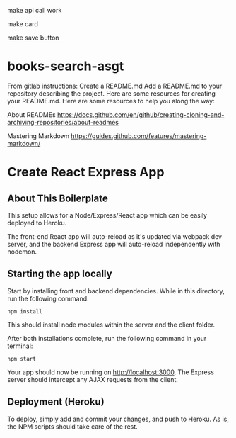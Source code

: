 

make api call work


make card

make save button

# books-search-asgt


From gitlab instructions:
Create a README.md
Add a README.md to your repository describing the project. Here are some resources for creating your README.md. Here are some resources to help you along the way:


About READMEs 
https://docs.github.com/en/github/creating-cloning-and-archiving-repositories/about-readmes


Mastering Markdown
https://guides.github.com/features/mastering-markdown/

<!-- from curric... -->

# Create React Express App

## About This Boilerplate

This setup allows for a Node/Express/React app which can be easily deployed to Heroku.

The front-end React app will auto-reload as it's updated via webpack dev server, and the backend Express app will auto-reload independently with nodemon.

## Starting the app locally

Start by installing front and backend dependencies. While in this directory, run the following command:

```
npm install
```

This should install node modules within the server and the client folder.

After both installations complete, run the following command in your terminal:

```
npm start
```

Your app should now be running on <http://localhost:3000>. The Express server should intercept any AJAX requests from the client.

## Deployment (Heroku)

To deploy, simply add and commit your changes, and push to Heroku. As is, the NPM scripts should take care of the rest.
